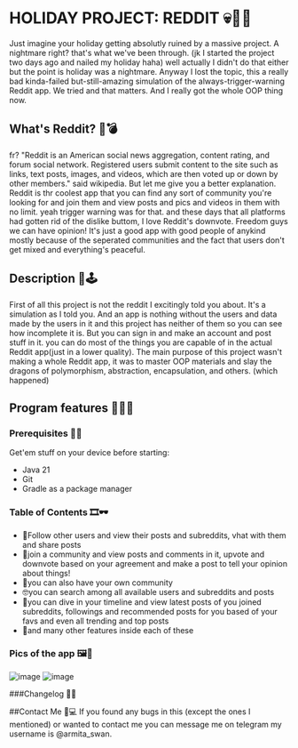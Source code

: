 # HOLIDAY PROJECT: REDDIT 💀🧙‍♀️
Just imagine your holiday getting absolutly ruined by a massive project. A nightmare right? that's what we've been through. (jk I started the project two days ago and nailed my holiday haha) well actually I didn't do that either but the point is holiday was a nightmare.
Anyway I lost the topic, this a really bad kinda-failed but-still-amazing simulation of the always-trigger-warning Reddit app. We tried and that matters. And I really got the whole OOP thing now.

## What's Reddit? 🌚💣
fr? "Reddit is an American social news aggregation, content rating, and forum social network. Registered users submit content to the site such as links, text posts, images, and videos, which are then voted up or down by other members." said wikipedia.
But let me give you a better explanation. Reddit is thr coolest app that you can find any sort of community you're looking for and join them and view posts and pics and videos in them with no limit. yeah trigger warning was for that.
and these days that all platforms had gotten rid of the dislike buttom, I love Reddit's downvote. Freedom guys we can have opinion!
It's just a good app with good people of anykind mostly because of the seperated communities and the fact that users don't get mixed and everything's peaceful.

## Description 🎃🕹
First of all this project is not the reddit I excitingly told you about. It's a simulation as I told you. And an app is nothing without the users and data made by the users in it and this project has neither of them so you can see how incomplete it is.
But you can sign in and make an account and post stuff in it. you can do most of the things you are capable of in the actual Reddit app(just in a lower quality).
The main purpose of this project wasn't making a whole Reddit app, it was to master OOP materials and slay the dragons of polymorphism, abstraction, encapsulation, and others. (which happened)

## Program features 🐱‍👤🧧

 ### Prerequisites 🔌🔮
Get'em stuff on your device before starting:
- Java 21
- Git
- Gradle as a package manager

 ### Table of Contents 🎞🕶
 - 🤡Follow other users and view their posts and subreddits, vhat with them and share posts
 - 🤠join a community and view posts and comments in it, upvote and downvote based on your agreement and make a post to tell your opinion about things!
 - 👾you can also have your own community
 - 🤓you can search among all available users and subreddits and posts
 - 🥶you can dive in your timeline and view latest posts of you joined subreddits, followings and recommended posts for you based of your favs and even all trending and top posts
 - 👻and many other features inside each of these

### Pics of the app 🖼🎴
![image](https://github.com/armitaswan-temporary/Reddit-HolidayProject/assets/162080804/1652a9a2-a1ad-4aea-8546-75d93b62f5dc)
![image](https://github.com/armitaswan-temporary/Reddit-HolidayProject/assets/162080804/945db806-ac49-4683-ad26-6fd42a8709c2)


###Changelog 🥼🔧


##Contact Me 📱💻
If you found any bugs in this (except the ones I mentioned) or wanted to contact me you can message me on telegram my username is @armita_swan.
